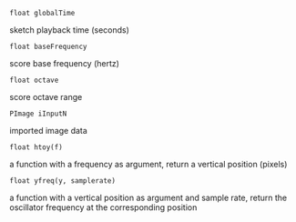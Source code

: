 `float globalTime`

​sketch playback time (seconds)

`float baseFrequency`

​score base frequency (hertz)

`float octave`

​score octave range

`PImage iInputN`

​imported image data

`float htoy(f)` 

​a function with a frequency as argument, return a vertical position (pixels)

`float yfreq(y, samplerate)` 

​a function with a vertical position as argument and sample rate, return the oscillator frequency at the corresponding position

